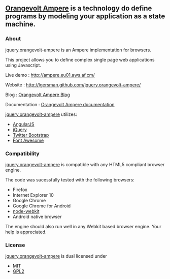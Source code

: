 ## [Orangevolt Ampere](http://lgersman.github.com/jquery.orangevolt-ampere/) is a technology do define programs by modeling your application as a state machine.

### About

jquery.orangevolt-ampere is an Ampere implementation for browsers.
 
This project allows you to define complex single page web applications using Javascript.

Live demo : http://ampere.eu01.aws.af.cm/

Website : http://lgersman.github.com/jquery.orangevolt-ampere/

Blog : <a href="https://plus.google.com/115194500003117065773" rel="publisher">Orangevolt Ampere Blog</a>

Documentation : <a href="https://github.com/lgersman/jquery.orangevolt-ampere/wiki/_pages">Orangevolt Ampere documentation</a>

[jquery.orangevolt-ampere](http://lgersman.github.com/jquery.orangevolt-ampere/) utilizes:

* [AngularJS](http://angularjs.org/)
* [jQuery](http://jquery.com)
* [Twitter Bootstrap](http://twitter.github.com/bootstrap/)
* [Font Awesome](http://fortawesome.github.com/Font-Awesome/)

### Compatibility

[jquery.orangevolt-ampere](http://lgersman.github.io/jquery.orangevolt-ampere/) is compatible with any HTML5 compliant browser engine.

The code was sucessfully tested with the following browsers:
* Firefox
* Internet Explorer 10
* Google Chrome
* Google Chrome for Android 
* [node-webkit](https://github.com/rogerwang/node-webkit)
* Android native browser

The engine should also run well in any Webkit based browser engine. Your help is appreciated.

### License

[jquery.orangevolt-ampere](http://lgersman.github.com/jquery.orangevolt-ampere/) is dual licensed under

* [MIT](http://www.opensource.org/licenses/MIT)
* [GPL2](http://www.opensource.org/licenses/GPL-2.0)
